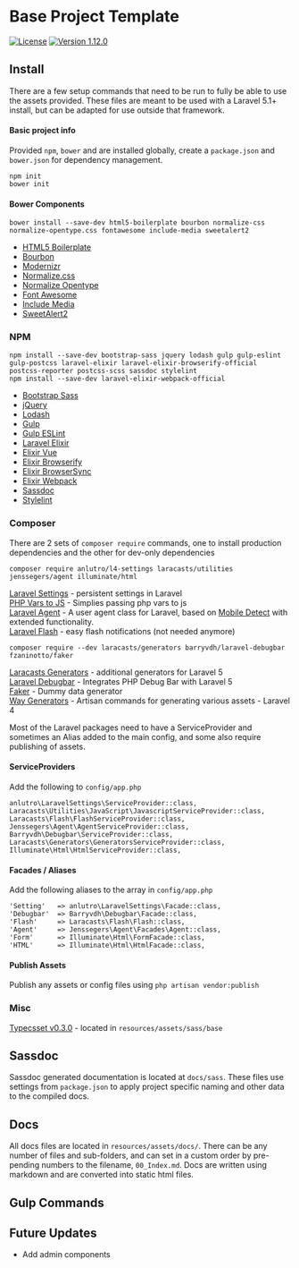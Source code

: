 # Base Project Template
[![License](http://b.repl.ca/v1/license-MIT-44aa44.png)]()
[![Version 1.12.0](http://b.repl.ca/v1/version-1.12.0-3399dd.png)]()





##  Install
There are a few setup commands that need to be run to fully be able to use the assets provided.  These files are meant to be used with a Laravel 5.1+ install, but can be adapted for use outside that framework.





#### Basic project info
Provided `npm`, `bower` and are installed globally, create a `package.json` and `bower.json` for dependency management.

```
npm init
bower init
```




#### Bower Components
```
bower install --save-dev html5-boilerplate bourbon normalize-css normalize-opentype.css fontawesome include-media sweetalert2
```
* [HTML5 Boilerplate](https://github.com/h5bp/html5-boilerplate)
* [Bourbon](https://github.com/thoughtbot/bourbon)
* [Modernizr](https://github.com/Modernizr/Modernizr)
* [Normalize.css](https://github.com/necolas/normalize.css)
* [Normalize Opentype](https://github.com/kennethormandy/normalize-opentype.css)
* [Font Awesome](https://github.com/FortAwesome/Font-Awesome)
* [Include Media](https://github.com/eduardoboucas/include-media)
* [SweetAlert2](https://github.com/limonte/sweetalert2)




###  NPM
```
npm install --save-dev bootstrap-sass jquery lodash gulp gulp-eslint gulp-postcss laravel-elixir laravel-elixir-browserify-official postcss-reporter postcss-scss sassdoc stylelint
npm install --save-dev laravel-elixir-webpack-official
```
* [Bootstrap Sass](https://github.com/twbs/bootstrap-sass)
* [jQuery](https://github.com/jquery/jquery)
* [Lodash](https://github.com/lodash/lodash)
* [Gulp](https://github.com/gulpjs/gulp)
* [Gulp ESLint](https://github.com/adametry/gulp-eslint)
* [Laravel Elixir](https://github.com/laravel/elixir)
* [Elixir Vue](https://github.com/JeffreyWay/laravel-elixir-vue)
* [Elixir Browserify](https://github.com/JeffreyWay/laravel-elixir-browserify)
* [Elixir BrowserSync](https://github.com/JeffreyWay/laravel-elixir-browsersync-official)
* [Elixir Webpack](https://github.com/JeffreyWay/laravel-elixir-webpack-official)
* [Sassdoc](https://github.com/SassDoc/sassdoc)
* [Stylelint](https://github.com/stylelint/stylelint)





### Composer

There are 2 sets of `composer require` commands, one to install production dependencies and the other for dev-only dependencies

```
composer require anlutro/l4-settings laracasts/utilities jenssegers/agent illuminate/html
```

[Laravel Settings](https://github.com/anlutro/laravel-settings) - persistent settings in Laravel <br>
[PHP Vars to JS](https://github.com/laracasts/PHP-Vars-To-Js-Transformer) - Simplies passing php vars to js <br>
[Laravel Agent](https://github.com/jenssegers/Laravel-Agent) - A user agent class for Laravel, based on [Mobile Detect](https://github.com/serbanghita/Mobile-Detect) with extended functionality. <br>
[Laravel Flash](https://github.com/laracasts/flash) - easy flash notifications (not needed anymore)

```
composer require --dev laracasts/generators barryvdh/laravel-debugbar fzaninotto/faker
```


[Laracasts Generators](https://github.com/laracasts/Laravel-5-Generators-Extended) - additional generators for Laravel 5 <br>
[Laravel Debugbar](https://github.com/barryvdh/laravel-debugbar) - Integrates PHP Debug Bar with Laravel 5 <br>
[Faker](https://github.com/fzaninotto/Faker) - Dummy data generator <br>
[Way Generators](https://github.com/jeffreyway/laravel-4-generators) - Artisan commands for generating various assets - Laravel 4 <br>
    

Most of the Laravel packages need to have a ServiceProvider and sometimes an Alias added to the main config, and some also require publishing of assets.



#### ServiceProviders

Add the following to `config/app.php`

```
anlutro\LaravelSettings\ServiceProvider::class,
Laracasts\Utilities\JavaScript\JavascriptServiceProvider::class,
Laracasts\Flash\FlashServiceProvider::class,
Jenssegers\Agent\AgentServiceProvider::class,
Barryvdh\Debugbar\ServiceProvider::class,
Laracasts\Generators\GeneratorsServiceProvider::class,
Illuminate\Html\HtmlServiceProvider::class,
```


#### Facades / Aliases

Add the following aliases to the array in `config/app.php`

```
'Setting'   => anlutro\LaravelSettings\Facade::class,
'Debugbar'  => Barryvdh\Debugbar\Facade::class,
'Flash'     => Laracasts\Flash\Flash::class,
'Agent'     => Jenssegers\Agent\Facades\Agent::class,
'Form'      => Illuminate\Html\FormFacade::class, 
'HTML'      => Illuminate\Html\HtmlFacade::class,
```


#### Publish Assets

Publish any assets or config files using `php artisan vendor:publish`






###  Misc

[Typecsset v0.3.0](https://github.com/csswizardry/typecsset) - located in `resources/assets/sass/base`<br>





## Sassdoc
Sassdoc generated documentation is located at `docs/sass`.  These files use settings from `package.json` to apply project specific naming and other data to the compiled docs.





##  Docs
All docs files are located in `resources/assets/docs/`.  There can be any number of files and sub-folders, and can set in a custom order by pre-pending numbers to the filename, `00_Index.md`.  Docs are written using markdown and are converted into static html files.





##  Gulp Commands





## Future Updates

* Add admin components